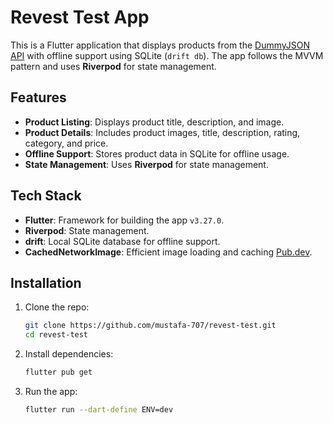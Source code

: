 
# Revest Test App

This is a Flutter application that displays products from the [DummyJSON API](https://dummyjson.com/docs/products) with offline support using SQLite (`drift db`). The app follows the MVVM pattern and uses **Riverpod** for state management.

## Features

- **Product Listing**: Displays product title, description, and image.
- **Product Details**: Includes product images, title, description, rating, category, and price.
- **Offline Support**: Stores product data in SQLite for offline usage.
- **State Management**: Uses **Riverpod** for state management.

## Tech Stack

- **Flutter**: Framework for building the app `v3.27.0`.
- **Riverpod**: State management.
- **drift**: Local SQLite database for offline support.
- **CachedNetworkImage**: Efficient image loading and caching [Pub.dev](https://pub.dev/packages/visibility_cached_image).

## Installation

1. Clone the repo:

   ```bash
   git clone https://github.com/mustafa-707/revest-test.git
   cd revest-test
   ```

2. Install dependencies:

   ```bash
   flutter pub get
   ```

3. Run the app:

   ```bash
   flutter run --dart-define ENV=dev
   ```
